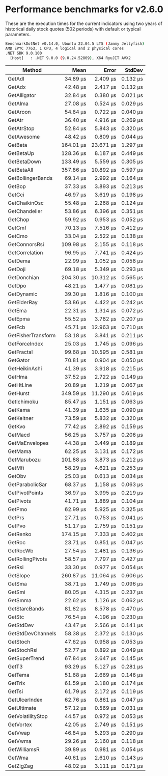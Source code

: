 # Performance benchmarks for v2.6.0

These are the execution times for the current indicators using two years of historical daily stock quotes (502 periods) with default or typical parameters.

``` bash
BenchmarkDotNet v0.14.0, Ubuntu 22.04.5 LTS (Jammy Jellyfish)
AMD EPYC 7763, 1 CPU, 4 logical and 2 physical cores
.NET SDK 9.0.100
  [Host]   : .NET 9.0.0 (9.0.24.52809), X64 RyuJIT AVX2
```

| Method             | Mean      | Error      | StdDev   |
|------------------- |----------:|-----------:|---------:|
| GetAdl             |  34.89 μs |   2.409 μs | 0.132 μs |
| GetAdx             |  42.48 μs |   2.417 μs | 0.132 μs |
| GetAlligator       |  32.84 μs |   0.380 μs | 0.021 μs |
| GetAlma            |  27.08 μs |   0.524 μs | 0.029 μs |
| GetAroon           |  54.64 μs |   0.722 μs | 0.040 μs |
| GetAtr             |  36.40 μs |   4.916 μs | 0.269 μs |
| GetAtrStop         |  52.84 μs |   5.843 μs | 0.320 μs |
| GetAwesome         |  48.42 μs |   0.809 μs | 0.044 μs |
| GetBeta            | 164.01 μs |  23.671 μs | 1.297 μs |
| GetBetaUp          | 128.36 μs |   8.187 μs | 0.449 μs |
| GetBetaDown        | 133.49 μs |   5.559 μs | 0.305 μs |
| GetBetaAll         | 357.86 μs |  10.892 μs | 0.597 μs |
| GetBollingerBands  |  69.14 μs |   2.992 μs | 0.164 μs |
| GetBop             |  37.33 μs |   3.893 μs | 0.213 μs |
| GetCci             |  46.97 μs |   3.619 μs | 0.198 μs |
| GetChaikinOsc      |  55.48 μs |   2.268 μs | 0.124 μs |
| GetChandelier      |  53.86 μs |   6.396 μs | 0.351 μs |
| GetChop            |  59.92 μs |   0.953 μs | 0.052 μs |
| GetCmf             |  70.13 μs |   7.516 μs | 0.412 μs |
| GetCmo             |  33.04 μs |   2.522 μs | 0.138 μs |
| GetConnorsRsi      | 109.98 μs |   2.155 μs | 0.118 μs |
| GetCorrelation     |  96.95 μs |   7.741 μs | 0.424 μs |
| GetDema            |  22.99 μs |   1.052 μs | 0.058 μs |
| GetDoji            |  69.18 μs |   5.349 μs | 0.293 μs |
| GetDonchian        | 204.30 μs |  10.312 μs | 0.565 μs |
| GetDpo             |  48.21 μs |   1.477 μs | 0.081 μs |
| GetDynamic         |  39.30 μs |   1.816 μs | 0.100 μs |
| GetElderRay        |  53.86 μs |   4.422 μs | 0.242 μs |
| GetEma             |  22.31 μs |   1.314 μs | 0.072 μs |
| GetEpma            |  55.52 μs |   3.782 μs | 0.207 μs |
| GetFcb             |  45.71 μs |  12.963 μs | 0.710 μs |
| GetFisherTransform |  53.18 μs |   3.841 μs | 0.211 μs |
| GetForceIndex      |  25.03 μs |   1.745 μs | 0.096 μs |
| GetFractal         |  99.68 μs |  10.595 μs | 0.581 μs |
| GetGator           |  70.81 μs |   0.904 μs | 0.050 μs |
| GetHeikinAshi      |  41.39 μs |   3.918 μs | 0.215 μs |
| GetHma             |  37.52 μs |   2.722 μs | 0.149 μs |
| GetHtLine          |  20.89 μs |   1.219 μs | 0.067 μs |
| GetHurst           | 349.59 μs |  11.290 μs | 0.619 μs |
| GetIchimoku        |  85.47 μs |   1.151 μs | 0.063 μs |
| GetKama            |  41.39 μs |   1.635 μs | 0.090 μs |
| GetKeltner         |  73.59 μs |   5.832 μs | 0.320 μs |
| GetKvo             |  77.42 μs |   2.892 μs | 0.159 μs |
| GetMacd            |  56.25 μs |   3.757 μs | 0.206 μs |
| GetMaEnvelopes     |  44.38 μs |   3.449 μs | 0.189 μs |
| GetMama            |  62.25 μs |   3.131 μs | 0.172 μs |
| GetMarubozu        | 101.88 μs |   3.873 μs | 0.212 μs |
| GetMfi             |  58.29 μs |   4.621 μs | 0.253 μs |
| GetObv             |  25.03 μs |   0.613 μs | 0.034 μs |
| GetParabolicSar    |  68.37 μs |   1.158 μs | 0.063 μs |
| GetPivotPoints     |  36.97 μs |   3.995 μs | 0.219 μs |
| GetPivots          |  41.71 μs |   1.889 μs | 0.104 μs |
| GetPmo             |  62.99 μs |   5.925 μs | 0.325 μs |
| GetPrs             |  27.71 μs |   0.753 μs | 0.041 μs |
| GetPvo             |  51.17 μs |   2.759 μs | 0.151 μs |
| GetRenko           | 174.15 μs |   7.333 μs | 0.402 μs |
| GetRoc             |  23.71 μs |   0.851 μs | 0.047 μs |
| GetRocWb           |  27.54 μs |   2.481 μs | 0.136 μs |
| GetRollingPivots   |  58.57 μs |   7.797 μs | 0.427 μs |
| GetRsi             |  33.30 μs |   0.977 μs | 0.054 μs |
| GetSlope           | 260.87 μs |  11.064 μs | 0.606 μs |
| GetSma             |  38.71 μs |   1.749 μs | 0.096 μs |
| GetSmi             |  80.05 μs |   4.315 μs | 0.237 μs |
| GetSmma            |  22.62 μs |   1.126 μs | 0.062 μs |
| GetStarcBands      |  81.82 μs |   8.578 μs | 0.470 μs |
| GetStc             |  76.54 μs |   4.196 μs | 0.230 μs |
| GetStdDev          |  43.47 μs |   2.566 μs | 0.141 μs |
| GetStdDevChannels  |  58.38 μs |   2.372 μs | 0.130 μs |
| GetStoch           |  47.62 μs |   0.958 μs | 0.053 μs |
| GetStochRsi        |  52.77 μs |   0.892 μs | 0.049 μs |
| GetSuperTrend      |  67.84 μs |   2.647 μs | 0.145 μs |
| GetT3              |  93.29 μs |   5.127 μs | 0.281 μs |
| GetTema            |  51.68 μs |   2.669 μs | 0.146 μs |
| GetTrix            |  61.59 μs |   3.180 μs | 0.174 μs |
| GetTsi             |  61.79 μs |   2.172 μs | 0.119 μs |
| GetUlcerIndex      |  62.76 μs |   0.861 μs | 0.047 μs |
| GetUltimate        |  57.12 μs |   0.569 μs | 0.031 μs |
| GetVolatilityStop  |  44.57 μs |   0.972 μs | 0.053 μs |
| GetVortex          |  42.05 μs |   2.749 μs | 0.151 μs |
| GetVwap            |  46.84 μs |   5.293 μs | 0.290 μs |
| GetVwma            |  29.26 μs |   2.160 μs | 0.118 μs |
| GetWilliamsR       |  39.89 μs |   0.981 μs | 0.054 μs |
| GetWma             |  40.61 μs |   2.610 μs | 0.143 μs |
| GetZigZag          |  48.02 μs |   3.111 μs | 0.171 μs |
